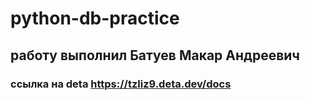 # python-db-practice
## работу выполнил Батуев Макар Андреевич 
### ссылка на deta https://tzliz9.deta.dev/docs
